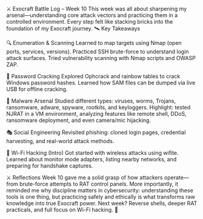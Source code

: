 ⚔️ Exocraft Battle Log – Week 10
This week was all about sharpening my arsenal—understanding core attack vectors and practicing them in a controlled environment. Every step felt like stacking bricks into the foundation of my Exocraft journey.
🛰 Key Takeaways

🔍 Enumeration & Scanning
Learned to map targets using Nmap (open ports, services, versions).
Practiced SSH brute-force to understand login attack surfaces.
Tried vulnerability scanning with Nmap scripts and OWASP ZAP.

🔑 Password Cracking
Explored Ophcrack and rainbow tables to crack Windows password hashes.
Learned how SAM files can be dumped via live USB for offline cracking.

🦠 Malware Arsenal
Studied different types: viruses, worms, Trojans, ransomware, adware, spyware, rootkits, and keyloggers.
Highlight: tested NJRAT in a VM environment, analyzing features like remote shell, DDoS, ransomware deployment, and even camera/mic hijacking.

🎭 Social Engineering
Revisited phishing: cloned login pages, credential harvesting, and real-world attack methods.

📡 Wi-Fi Hacking (Intro)
Got started with wireless attacks using wifite.
Learned about monitor mode adapters, listing nearby networks, and preparing for handshake captures.

⚔ Reflections
Week 10 gave me a solid grasp of how attackers operate—from brute-force attempts to RAT control panels. More importantly, it reminded me why discipline matters in cybersecurity: understanding these tools is one thing, but practicing safely and ethically is what transforms raw knowledge into true Exocraft power.
Next week? Reverse shells, deeper RAT practicals, and full focus on Wi-Fi hacking. 🚀
